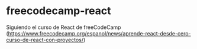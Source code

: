 # freecodecamp-react
Siguiendo el curso de React de freeCodeCamp (https://www.freecodecamp.org/espanol/news/aprende-react-desde-cero-curso-de-react-con-proyectos/)
